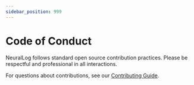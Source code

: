```yaml
---
sidebar_position: 999
---
```


# Code of Conduct

NeuralLog follows standard open source contribution practices. Please be respectful and professional in all interactions.

For questions about contributions, see our [Contributing Guide](./CONTRIBUTING.md).
